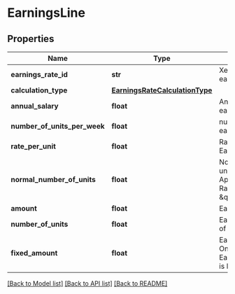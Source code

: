 # EarningsLine

## Properties
Name | Type | Description | Notes
------------ | ------------- | ------------- | -------------
**earnings_rate_id** | **str** | Xero unique id for earnings rate | 
**calculation_type** | [**EarningsRateCalculationType**](EarningsRateCalculationType.md) |  | [optional] 
**annual_salary** | **float** | Annual salary for earnings line | [optional] 
**number_of_units_per_week** | **float** | number of units for earning line | [optional] 
**rate_per_unit** | **float** | Rate per unit of the EarningsLine. | [optional] 
**normal_number_of_units** | **float** | Normal number of units for EarningsLine. Applicable when RateType is \&quot;MULTIPLE\&quot; | [optional] 
**amount** | **float** | Earnings rate amount | [optional] 
**number_of_units** | **float** | Earnings rate number of units. | [optional] 
**fixed_amount** | **float** | Earnings rate amount. Only applicable if the EarningsRate RateType is Fixed | [optional] 

[[Back to Model list]](../README.md#documentation-for-models) [[Back to API list]](../README.md#documentation-for-api-endpoints) [[Back to README]](../README.md)


